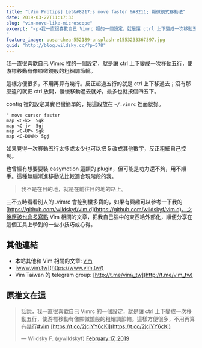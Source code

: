 ```yaml
---
title: "[Vim Protips] Let&#8217;s move faster &#8211; 顯微鏡式移動法"
date: 2019-03-22T11:17:33
slug: "vim-move-like-microscope"
excerpt: "<p>我一直很喜歡自己 Vimrc 裡的一個設定，就是讓 ctrl 上下變成一次移動五行，使游標移動有像顯微鏡般的粗&#8230;</p>
"
feature_image: ousa-chea-552189-unsplash-e1553233367397.jpg
guid: "http://blog.wildsky.cc/?p=578"
---
```

我一直很喜歡自己 Vimrc 裡的一個設定，就是讓 ctrl 上下變成一次移動五行，使游標移動有像顯微鏡般的粗細調節輪。

這樣方便很多，不用再算有幾行。反正超過五行的就是 ctrl 上下移過去；沒有那麼遠的就把 ctrl 放開，慢慢移動過去就好，最多也就按個四五下。

config 裡的設定其實也蠻簡單的，把這段放在 `~/.vimrc` 裡面就好。

    " move cursor faster
    map <C-k>  5gk
    map <C-j>  5gj
    map <C-UP> 5gk
    map <C-DOWN> 5gj

如果覺得一次移動五行太多或太少也可以把 5 改成其他數字，反正粗細自己控制。

也曾經有想要要裝 easymotion 這類的 plugin，但可能是功力還不夠，用不順手。這種無腦漸進移動法比較適合現階段的我。

> 我不是在目的地，就是在前往目的地的路上。

三不五時看看別人的 .vimrc 會挖到蠻多寶的，如果有興趣可以參考一下我的 [https://github.com/wildskyf/vim.d](https://github.com/wildskyf/vim.d)，之後應該也會多寫點 Vim 相關的文章，把我自己腦中的東西給外部化，順便分享在這個工具上學到的一些小技巧或心得。

其他連結
----

*   本站其他和 Vim 相關的文章: [vim](http://blog.wildsky.cc/tags/vim/)
*   [www.vim.tw](https://www.vim.tw/)
*   Vim Taiwan 的 telegram group: [http://t.me/vim\_tw](http://t.me/vim_tw)

原推文在這
-----

> 話說，我一直很喜歡自己 Vimrc 的一個設定，就是讓 ctrl 上下變成一次移動五行，使游標移動有像顯微鏡般的粗細調節輪。這樣方便很多，不用再算有幾行[#vim](https://twitter.com/hashtag/vim?src=hash&ref_src=twsrc%5Etfw) [https://t.co/2jciYY6cKl](https://t.co/2jciYY6cKl)
> 
> — Wildsky F. (@wildskyf) [February 17, 2019](https://twitter.com/wildskyf/status/1097171177317879813?ref_src=twsrc%5Etfw)